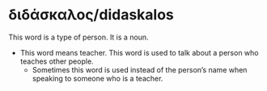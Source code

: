 # διδάσκαλος/didaskalos
This word is a type of person. It is a noun.

* This word means teacher. This word is used to talk about a person who teaches other people.
    * Sometimes this word is used instead of the person’s name when speaking to someone who is a teacher. 
